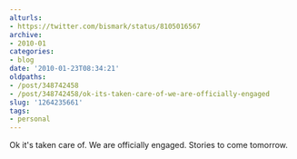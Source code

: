 ```yaml
---
alturls:
- https://twitter.com/bismark/status/8105016567
archive:
- 2010-01
categories:
- blog
date: '2010-01-23T08:34:21'
oldpaths:
- /post/348742458
- /post/348742458/ok-its-taken-care-of-we-are-officially-engaged
slug: '1264235661'
tags:
- personal
---
```


Ok it's taken care of. We are officially engaged. Stories to come
tomorrow.

